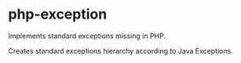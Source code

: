 # php-exception
Implements standard exceptions missing in PHP.

Creates standard exceptions hierarchy according to Java Exceptions.
